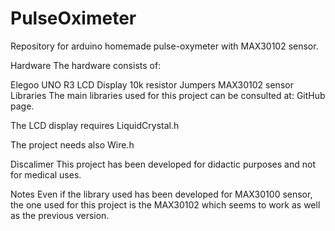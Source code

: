 # PulseOximeter

Repository for arduino homemade pulse-oxymeter with MAX30102 sensor.

Hardware
The hardware consists of:

Elegoo UNO R3
LCD Display
10k resistor
Jumpers
MAX30102 sensor
Libraries
The main libraries used for this project can be consulted at: GitHub page.

The LCD display requires LiquidCrystal.h

The project needs also Wire.h

Discalimer
This project has been developed for didactic purposes and not for medical uses.

Notes
Even if the library used has been developed for MAX30100 sensor, the one used for this project is the MAX30102 which seems to work as well as the previous version.



